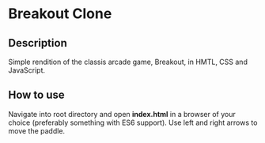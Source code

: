 # Breakout Clone

## Description
Simple rendition of the classis arcade game, Breakout, in HMTL, CSS and JavaScript.

## How to use
Navigate into root directory and open **index.html** in a browser of your choice (preferably something with ES6 support).
Use left and right arrows to move the paddle.
